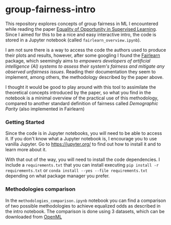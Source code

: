 # group-fairness-intro

This repository explores concepts of group fairness in ML I encountered while reading the paper [Equality of Opportunity in Supervised Learning](https://arxiv.org/abs/1610.02413). Since I aimed for this to be a nice and easy interactive intro, the code is stored in a Jupyter notebook (called `fairlearn_overview.ipynb`).


I am not sure there is a way to access the code the authors used to produce their plots and results, however, after some googling I found the [Fairlearn](https://fairlearn.github.io/v0.5.0/index.html#) package, which seemingly aims to _empowers developers of artificial intelligence (AI) systems to assess their system's fairness and mitigate any observed unfairness issues_. Reading their documentation they seem to implement, among others, the methodology described by the paper above.

I thought it would be good to play around with this tool to assimilate the theoretical concepts introduced by the paper, so what you find in the notebook is a minimal overview of the practical use of this methodology, compared to another standard definition of fairness called _Demographic Parity_ (also implemented in Fairlearn)

### Getting Started

Since the code is in Jupyter notebooks, you will need to be able to access it. If you don't know what a Jupyter notebook is, I encourage you to use vanilla Jupyter. Go to https://jupyter.org/ to find out how to install it and to learn more about it.

With that out of the way, you will need to install the code dependencies. I include a `requirements.txt` that you can install executing `pip install -r requirements.txt` or `conda install --yes --file requirements.txt` depending on what package manager you prefer.

### Methodologies comparison

In the `methodologies_comparison.ipynb` notebook you can find a comparison of two possible methodologies to achieve equalized odds as described in the intro notebook. The comparison is done using 3 datasets, which can be downloaded from [OpenML](https://www.openml.org/)
